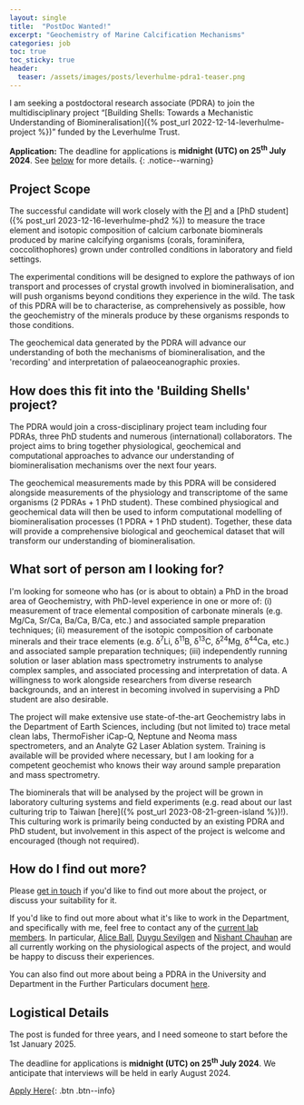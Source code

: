 ```yaml
---
layout: single
title:  "PostDoc Wanted!"
excerpt: "Geochemistry of Marine Calcification Mechanisms"
categories: job
toc: true
toc_sticky: true
header:
  teaser: /assets/images/posts/leverhulme-pdra1-teaser.png
---
```


I am seeking a postdoctoral research associate (PDRA) to join the multidisciplinary project “[Building Shells: Towards a Mechanistic Understanding of Biomineralisation]({% post_url 2022-12-14-leverhulme-project %})” funded by the Leverhulme Trust.

**Application:**
The deadline for applications is **midnight (UTC) on 25<sup>th</sup> July 2024**. See [below](#logistical-details) for more details.
{: .notice--warning}

## Project Scope

The successful candidate will work closely with the [PI](/CV) and a [PhD student]({% post_url 2023-12-16-leverhulme-phd2 %}) to measure the trace element and isotopic composition of calcium carbonate biominerals produced by marine calcifying organisms (corals, foraminifera, coccolithophores) grown under controlled conditions in laboratory and field settings.

The experimental conditions will be designed to explore the pathways of ion transport and processes of crystal growth involved in biomineralisation, and will push organisms beyond conditions they experience in the wild. The task of this PDRA will be to characterise, as comprehensively as possible, how the geochemistry of the minerals produce by these organisms responds to those conditions.

The geochemical data generated by the PDRA will advance our understanding of both the mechanisms of biomineralisation, and the 'recording' and interpretation of palaeoceanographic proxies.

## How does this fit into the 'Building Shells' project?

The PDRA would join a cross-disciplinary project team including four PDRAs, three PhD students and numerous (international) collaborators.
The project aims to bring together physiological, geochemical and computational approaches to advance our understanding of biomineralisation mechanisms over the next four years.

The geochemical measurements made by this PDRA will be considered alongside measurements of the physiology and transcriptome of the same organisms (2 PDRAs + 1 PhD student). These combined physiogical and geochemical data will then be used to inform computational modelling of biomineralisation processes (1 PDRA + 1 PhD student). Together, these data will provide a comprehensive biological and geochemical dataset that will transform our understanding of biomineralisation.

## What sort of person am I looking for?

I'm looking for someone who has (or is about to obtain) a PhD in the broad area of Geochemistry, with PhD-level experience in one or more of: (i) measurement of trace elemental composition of carbonate minerals (e.g. Mg/Ca, Sr/Ca, Ba/Ca, B/Ca, etc.) and associated sample preparation techniques; (ii) measurement of the isotopic composition of carbonate minerals and their trace elements (e.g. ẟ<sup>7</sup>Li, ẟ<sup>11</sup>B, ẟ<sup>13</sup>C, ẟ<sup>24</sup>Mg, ẟ<sup>44</sup>Ca, etc.) and associated sample preparation techniques; (iii) independently running solution or laser ablation mass spectrometry instruments to analyse complex samples, and associated processing and interpretation of data. A willingness to work alongside researchers from diverse research backgrounds, and an interest in becoming involved in supervising a PhD student are also desirable.

The project will make extensive use state-of-the-art Geochemistry labs in the Department of Earth Sciences, including (but not limited to) trace metal clean labs, ThermoFisher iCap-Q, Neptune and Neoma mass spectrometers, and an Analyte G2 Laser Ablation system. Training is available will be provided where necessary, but I am looking for a competent geochemist who knows their way around sample preparation and mass spectrometry.

The biominerals that will be analysed by the project will be grown in laboratory culturing systems and field experiments (e.g. read about our last culturing trip to Taiwan [here]({% post_url 2023-08-21-green-island %})!). This culturing work is primarily being conducted by an existing PDRA and PhD student, but involvement in this aspect of the project is welcome and encouraged (though not required).

## How do I find out more?

Please [get in touch](mailto:ob266@cam.ac.uk) if you'd like to find out more about the project, or discuss your suitability for it.

If you'd like to find out more about what it's like to work in the Department, and specifically with me, feel free to contact any of the [current lab members](/people). In particular, [Alice Ball](people/2023-Alice-Ball), [Duygu Sevilgen](/people/2024-Duygu-Sevilgen) and [Nishant Chauhan](people/2024-Nishant-Chauhan) are all currently working on the physiological aspects of the project, and would be happy to discuss their experiences.

You can also find out more about being a PDRA in the University and Department in the Further Particulars document [here](https://www.jobs.cam.ac.uk/job/45856/file/Branson+-+PDRA+FPs_FINAL.pdf).

## Logistical Details

The post is funded for three years, and I need someone to start before the 1st January 2025.

<!-- **Applications for this position are now closed.** -->

The deadline for applications is **midnight (UTC) on 25<sup>th</sup> July 2024**. We anticipate that interviews will be held in early August 2024.

[Apply Here](https://www.jobs.cam.ac.uk/job/45856/){: .btn .btn--info}
